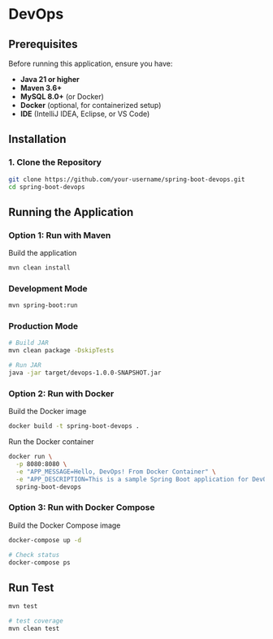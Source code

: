 # DevOps

## Prerequisites

Before running this application, ensure you have:

-  **Java 21 or higher**
-  **Maven 3.6+**
-  **MySQL 8.0+** (or Docker)
-  **Docker** (optional, for containerized setup)
-  **IDE** (IntelliJ IDEA, Eclipse, or VS Code)

## Installation

### 1. Clone the Repository
```bash
git clone https://github.com/your-username/spring-boot-devops.git
cd spring-boot-devops
```

## Running the Application

### Option 1: Run with Maven

Build the application
```bash
mvn clean install
```

### Development Mode
```bash
mvn spring-boot:run
```

### Production Mode
```bash
# Build JAR
mvn clean package -DskipTests

# Run JAR
java -jar target/devops-1.0.0-SNAPSHOT.jar
```

### Option 2: Run with Docker

Build the Docker image
```bash
docker build -t spring-boot-devops .
```

Run the Docker container
```bash
docker run \
  -p 8080:8080 \
  -e "APP_MESSAGE=Hello, DevOps! From Docker Container" \
  -e "APP_DESCRIPTION=This is a sample Spring Boot application for DevOps practices." \
  spring-boot-devops
```

### Option 3: Run with Docker Compose

Build the Docker Compose image
```bash
docker-compose up -d

# Check status
docker-compose ps
```

## Run Test

```bash
mvn test

# test coverage
mvn clean test
```